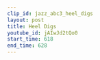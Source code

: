 ```yaml
---
clip_id: jazz_abc3_heel_digs
layout: post
title: Heel Digs
youtube_id: jAIwJd2tQo0
start_time: 618
end_time: 628
---
```


